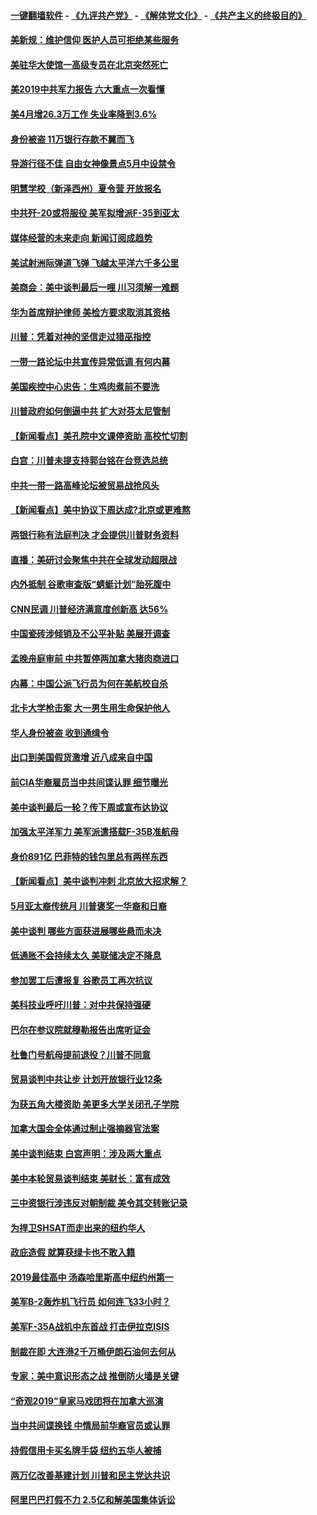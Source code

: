 #### [一键翻墙软件](https://github.com/gfw-breaker/nogfw/blob/master/README.md?t=05031537) -  [《九评共产党》](https://github.com/gfw-breaker/9ping.md?t=05031537) - [《解体党文化》](https://github.com/gfw-breaker/jtdwh.md?t=05031537) - [《共产主义的终极目的》](https://github.com/gfw-breaker/gczydzjmd.md?t=05031537)

#### [美新规：维护信仰 医护人员可拒绝某些服务](../pages/nsc412/n11231658.md?t=05031537) 

#### [美驻华大使馆一高级专员在北京突然死亡](../pages/nsc412/n11231991.md?t=05031537) 

#### [美2019中共军力报告 六大重点一次看懂](../pages/nsc412/n11231924.md?t=05031537) 

#### [美4月增26.3万工作 失业率降到3.6%](../pages/nsc412/n11231959.md?t=05031537) 

#### [身份被盗 11万银行存款不翼而飞](../pages/nsc412/n11230871.md?t=05031537) 

#### [导游行径不佳 自由女神像景点5月中设禁令](../pages/nsc412/n11230865.md?t=05031537) 

#### [明慧学校（新泽西州）夏令营 开放报名](../pages/nsc412/n11230845.md?t=05031537) 

#### [中共歼-20或将服役 美军拟增派F-35到亚太](../pages/nsc412/n11231286.md?t=05031537) 

#### [媒体经营的未来走向 新闻订阅成趋势](../pages/nsc412/n11227859.md?t=05031537) 

#### [美试射洲际弹道飞弹 飞越太平洋六千多公里](../pages/nsc412/n11231012.md?t=05031537) 

#### [美商会：美中谈判最后一哩 川习须解一难题](../pages/nsc412/n11230581.md?t=05031537) 

#### [华为首席辩护律师 美检方要求取消其资格](../pages/nsc412/n11230262.md?t=05031537) 

#### [川普：凭着对神的坚信走过猎巫指控](../pages/nsc412/n11229955.md?t=05031537) 

#### [一带一路论坛中共宣传异常低调 有何内幕](../pages/nsc412/n11230156.md?t=05031537) 

#### [美国疾控中心忠告：生鸡肉煮前不要洗](../pages/nsc412/n11230127.md?t=05031537) 

#### [川普政府如何倒逼中共 扩大对芬太尼管制](../pages/nsc412/n11229858.md?t=05031537) 

#### [【新闻看点】美孔院中文课停资助 高校忙切割](../pages/nsc412/n11229711.md?t=05031537) 

#### [白宫：川普未提支持郭台铭在台竞选总统](../pages/nsc412/n11229946.md?t=05031537) 

#### [中共一带一路高峰论坛被贸易战抢风头](../pages/nsc412/n11229789.md?t=05031537) 

#### [【新闻看点】美中协议下周达成?北京或更难熬](../pages/nsc412/n11229614.md?t=05031537) 

#### [两银行称有法庭判决 才会提供川普财务资料](../pages/nsc412/n11229714.md?t=05031537) 

#### [直播：美研讨会聚焦中共在全球发动超限战](../pages/nsc412/n11229373.md?t=05031537) 

#### [内外抵制 谷歌审查版“蜻蜓计划”胎死腹中](../pages/nsc412/n11229466.md?t=05031537) 

#### [CNN民调 川普经济满意度创新高 达56%](../pages/nsc412/n11229322.md?t=05031537) 

#### [中国瓷砖涉倾销及不公平补贴 美展开调查](../pages/nsc412/n11229470.md?t=05031537) 

#### [孟晚舟庭审前 中共暂停两加拿大猪肉商进口](../pages/nsc412/n11229364.md?t=05031537) 

#### [内幕：中国公派飞行员为何在美航校自杀](../pages/nsc412/n11224653.md?t=05031537) 

#### [北卡大学枪击案 大一男生用生命保护他人](../pages/nsc412/n11229158.md?t=05031537) 

#### [华人身份被盗 收到通缉令](../pages/nsc412/n11228379.md?t=05031537) 

#### [出口到美国假货激增 近八成来自中国](../pages/nsc412/n11228288.md?t=05031537) 

#### [前CIA华裔雇员当中共间谍认罪 细节曝光](../pages/nsc412/n11227955.md?t=05031537) 

#### [美中谈判最后一轮？传下周或宣布达协议](../pages/nsc412/n11227602.md?t=05031537) 

#### [加强太平洋军力 美军派遣搭载F-35B准航母](../pages/nsc412/n11227769.md?t=05031537) 

#### [身价891亿 巴菲特的钱包里总有两样东西](../pages/nsc412/n11227542.md?t=05031537) 

#### [【新闻看点】美中谈判冲刺 北京放大招求解？](../pages/nsc412/n11226853.md?t=05031537) 

#### [5月亚太裔传统月 川普褒奖一华裔和日裔](../pages/nsc412/n11227550.md?t=05031537) 

#### [美中谈判 哪些方面获进展哪些悬而未决](../pages/nsc412/n11227380.md?t=05031537) 

#### [低通胀不会持续太久 美联储决定不降息](../pages/nsc412/n11227520.md?t=05031537) 

#### [参加罢工后遭报复 谷歌员工再次抗议](../pages/nsc412/n11227242.md?t=05031537) 

#### [美科技业呼吁川普：对中共保持强硬](../pages/nsc412/n11227222.md?t=05031537) 

#### [巴尔在参议院就穆勒报告出席听证会](../pages/nsc412/n11227283.md?t=05031537) 

#### [杜鲁门号航母提前退役？川普不同意](../pages/nsc412/n11227224.md?t=05031537) 

#### [贸易谈判中共让步 计划开放银行业12条](../pages/nsc412/n11227053.md?t=05031537) 

#### [为获五角大楼资助 美更多大学关闭孔子学院](../pages/nsc412/n11227109.md?t=05031537) 

#### [加拿大国会全体通过制止强摘器官法案](../pages/nsc412/n11226913.md?t=05031537) 

#### [美中谈判结束 白宫声明：涉及两大重点](../pages/nsc412/n11226928.md?t=05031537) 

#### [美中本轮贸易谈判结束 美财长：富有成效](../pages/nsc412/n11226466.md?t=05031537) 

#### [三中资银行涉违反对朝制裁 美令其交转账记录](../pages/nsc412/n11226285.md?t=05031537) 

#### [为捍卫SHSAT而走出来的纽约华人](../pages/nsc412/n11225755.md?t=05031537) 

#### [政庇造假 就算获绿卡也不敢入籍](../pages/nsc412/n11225810.md?t=05031537) 

#### [2019最佳高中 汤森哈里斯高中纽约州第一](../pages/nsc412/n11225770.md?t=05031537) 

#### [美军B-2轰炸机飞行员 如何连飞33小时？](../pages/nsc412/n11226241.md?t=05031537) 

#### [美军F-35A战机中东首战 打击伊拉克ISIS](../pages/nsc412/n11225663.md?t=05031537) 

#### [制裁在即 大连港2千万桶伊朗石油何去何从](../pages/nsc412/n11225276.md?t=05031537) 

#### [专家：美中意识形态之战 推倒防火墙是关键](../pages/nsc412/n11225298.md?t=05031537) 

#### [“奇观2019”皇家马戏团将在加拿大巡演](../pages/nsc412/n11211180.md?t=05031537) 

#### [当中共间谍换钱 中情局前华裔官员或认罪](../pages/nsc412/n11225275.md?t=05031537) 

#### [持假信用卡买名牌手袋 纽约五华人被捕](../pages/nsc412/n11223649.md?t=05031537) 

#### [两万亿改善基建计划 川普和民主党达共识](../pages/nsc412/n11225022.md?t=05031537) 

#### [阿里巴巴打假不力 2.5亿和解美国集体诉讼](../pages/nsc412/n11224964.md?t=05031537) 

